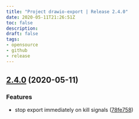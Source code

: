 ```yaml
---
title: "Project drawio-export | Release 2.4.0"
date: 2020-05-11T21:26:51Z
toc: false
description: 
draft: false
tags:
- opensource
- github
- release
---
```

## [2.4.0](http://github.com/rlespinasse/drawio-export/compare/2.3.1...2.4.0) (2020-05-11)


### Features

* stop export immediately on kill signals ([78fe758](http://github.com/rlespinasse/drawio-export/commit/78fe7587964a963d86279da9c3bcb76d1e117f0d))



